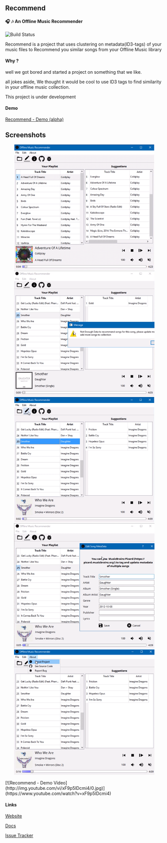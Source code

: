 ## Recommend

#### :headphones: :notes: An Offline Music Recommender

![Build Status](https://travis-ci.org/ProjectRecommend/Recommend.svg?branch=master)


Recommend is a project that uses clustering on metadata(ID3-tags)
of your music files to Recommend you similar songs from your Offline Music library

#### Why ?

well we got bored and started a project on something that we like.

all jokes aside, We thought it would be cool to use ID3 tags to find similarity
in your offline music collection.

This project is under development

#### Demo

[Recommend - Demo (alpha)](https://www.youtube.com/watch?v=xF9p5lDcmi4)

## Screenshots

<p align="center">
<img src="Screenshots/1.png" height="400">
<img src="Screenshots/2.png" height="400">
<img src="Screenshots/3.png" height="400">
<img src="Screenshots/4.png" height="400">
<img src="Screenshots/5.png" height="400">
</p>
[![Recommend - Demo Video](http://img.youtube.com/vi/xF9p5lDcmi4/0.jpg)](https://www.youtube.com/watch?v=xF9p5lDcmi4)

#### Links

[Website](https://projectrecommend.github.io/)

[Docs](https://github.com/ProjectRecommend/docs)

[Issue Tracker](https://github.com/ProjectRecommend/Recommend/issues)
